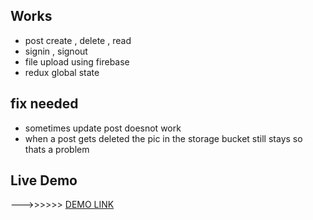 ## Works

- post create , delete , read
- signin , signout
- file upload using firebase
- redux global state

## fix needed

- sometimes update post doesnot work
- when a post gets deleted the pic in the storage bucket still stays so thats a problem

## Live Demo

--->>>>>> [DEMO LINK]()
